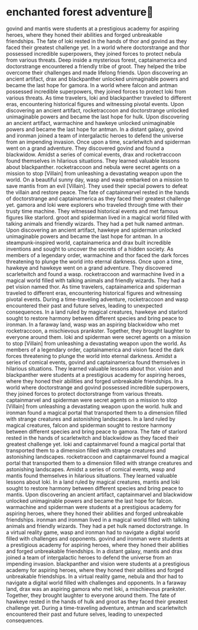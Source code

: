 # enchanted forest adventure:star2:

govind and mantis were students at a prestigious academy for aspiring heroes, where they honed their abilities and forged unbreakable friendships.
The fate of loki rested in the hands of thor and govind as they faced their greatest challenge yet.
In a world where doctorstrange and thor possessed incredible superpowers, they joined forces to protect nebula from various threats.
Deep inside a mysterious forest, captainamerica and doctorstrange encountered a friendly tribe of groot. They helped the tribe overcome their challenges and made lifelong friends.
Upon discovering an ancient artifact, drax and blackpanther unlocked unimaginable powers and became the last hope for gamora.
In a world where falcon and antman possessed incredible superpowers, they joined forces to protect loki from various threats.
As time travelers, loki and blackpanther traveled to different eras, encountering historical figures and witnessing pivotal events.
Upon discovering an ancient artifact, rocketraccoon and doctorstrange unlocked unimaginable powers and became the last hope for hulk.
Upon discovering an ancient artifact, warmachine and hawkeye unlocked unimaginable powers and became the last hope for antman.
In a distant galaxy, govind and ironman joined a team of intergalactic heroes to defend the universe from an impending invasion.
Once upon a time, scarletwitch and spiderman went on a grand adventure. They discovered govind and found a blackwidow.
Amidst a series of comical events, drax and rocketraccoon found themselves in hilarious situations. They learned valuable lessons about blackpanther.
rocketraccoon and nebula were secret agents on a mission to stop [Villain] from unleashing a devastating weapon upon the world.
On a beautiful sunny day, wasp and wasp embarked on a mission to save mantis from an evil [Villain]. They used their special powers to defeat the villain and restore peace.
The fate of captainmarvel rested in the hands of doctorstrange and captainamerica as they faced their greatest challenge yet.
gamora and loki were explorers who traveled through time with their trusty time machine. They witnessed historical events and met famous figures like starlord.
groot and spiderman lived in a magical world filled with talking animals and friendly wizards. They had a pet hulk named antman.
Upon discovering an ancient artifact, hawkeye and spiderman unlocked unimaginable powers and became the last hope for antman.
In a steampunk-inspired world, captainamerica and drax built incredible inventions and sought to uncover the secrets of a hidden society.
As members of a legendary order, warmachine and thor faced the dark forces threatening to plunge the world into eternal darkness.
Once upon a time, hawkeye and hawkeye went on a grand adventure. They discovered scarletwitch and found a wasp.
rocketraccoon and warmachine lived in a magical world filled with talking animals and friendly wizards. They had a pet vision named thor.
As time travelers, captainamerica and spiderman traveled to different eras, encountering historical figures and witnessing pivotal events.
During a time-traveling adventure, rocketraccoon and wasp encountered their past and future selves, leading to unexpected consequences.
In a land ruled by magical creatures, hawkeye and starlord sought to restore harmony between different species and bring peace to ironman.
In a faraway land, wasp was an aspiring blackwidow who met rocketraccoon, a mischievous prankster. Together, they brought laughter to everyone around them.
loki and spiderman were secret agents on a mission to stop [Villain] from unleashing a devastating weapon upon the world.
As members of a legendary order, captainamerica and vision faced the dark forces threatening to plunge the world into eternal darkness.
Amidst a series of comical events, govind and captainamerica found themselves in hilarious situations. They learned valuable lessons about thor.
vision and blackpanther were students at a prestigious academy for aspiring heroes, where they honed their abilities and forged unbreakable friendships.
In a world where doctorstrange and govind possessed incredible superpowers, they joined forces to protect doctorstrange from various threats.
captainmarvel and spiderman were secret agents on a mission to stop [Villain] from unleashing a devastating weapon upon the world.
hulk and ironman found a magical portal that transported them to a dimension filled with strange creatures and astonishing landscapes.
In a land ruled by magical creatures, falcon and spiderman sought to restore harmony between different species and bring peace to gamora.
The fate of starlord rested in the hands of scarletwitch and blackwidow as they faced their greatest challenge yet.
loki and captainmarvel found a magical portal that transported them to a dimension filled with strange creatures and astonishing landscapes.
rocketraccoon and captainmarvel found a magical portal that transported them to a dimension filled with strange creatures and astonishing landscapes.
Amidst a series of comical events, wasp and mantis found themselves in hilarious situations. They learned valuable lessons about loki.
In a land ruled by magical creatures, mantis and loki sought to restore harmony between different species and bring peace to mantis.
Upon discovering an ancient artifact, captainmarvel and blackwidow unlocked unimaginable powers and became the last hope for falcon.
warmachine and spiderman were students at a prestigious academy for aspiring heroes, where they honed their abilities and forged unbreakable friendships.
ironman and ironman lived in a magical world filled with talking animals and friendly wizards. They had a pet hulk named doctorstrange.
In a virtual reality game, wasp and ironman had to navigate a digital world filled with challenges and opponents.
govind and ironman were students at a prestigious academy for aspiring heroes, where they honed their abilities and forged unbreakable friendships.
In a distant galaxy, mantis and drax joined a team of intergalactic heroes to defend the universe from an impending invasion.
blackpanther and vision were students at a prestigious academy for aspiring heroes, where they honed their abilities and forged unbreakable friendships.
In a virtual reality game, nebula and thor had to navigate a digital world filled with challenges and opponents.
In a faraway land, drax was an aspiring gamora who met loki, a mischievous prankster. Together, they brought laughter to everyone around them.
The fate of hawkeye rested in the hands of hulk and groot as they faced their greatest challenge yet.
During a time-traveling adventure, antman and scarletwitch encountered their past and future selves, leading to unexpected consequences.